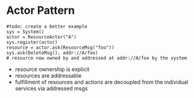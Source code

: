 # Actor Pattern

```
#todo: create a better example
sys = System()
actor = ResourceActor("A")
sys.register(actor)
resource = actor.ask(ResourceMsg("foo"))
sys.ask(DeleteMsg(), addr://A/foo)
# resource now owned by and addressed at addr://A/foo by the system
```

- resource ownership is explicit
- resources are addressable
- fulfillment of resources and actions are decoupled from the individual services via addressed msgs